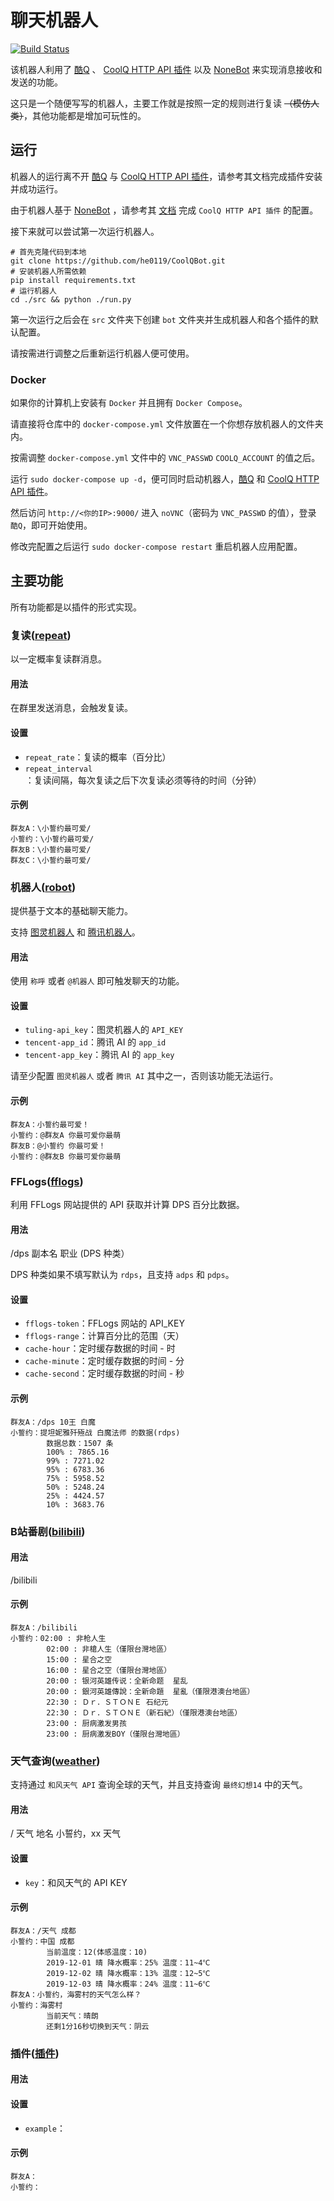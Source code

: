 # 聊天机器人

[![Build Status](https://dev.azure.com/he0119/CoolQBot/_apis/build/status/he0119.CoolQBot?branchName=master)](https://dev.azure.com/he0119/CoolQBot/_build/latest?definitionId=5&branchName=master)

该机器人利用了
[酷Q](https://cqp.cc/)
、
[CoolQ HTTP API 插件](https://github.com/richardchien/coolq-http-api)
以及
[NoneBot](https://github.com/richardchien/nonebot)
来实现消息接收和发送的功能。

这只是一个随便写写的机器人，主要工作就是按照一定的规则进行复读 ~~（模仿人类）~~，其他功能都是增加可玩性的。

## 运行

机器人的运行离不开 [酷Q](https://cqp.cc/) 与 [CoolQ HTTP API 插件](https://cqhttp.cc/docs/)，请参考其文档完成插件安装并成功运行。

由于机器人基于 [NoneBot](https://github.com/richardchien/nonebot) ，请参考其 [文档](https://nonebot.cqp.moe/guide/getting-started.html) 完成 `CoolQ HTTP API 插件` 的配置。

接下来就可以尝试第一次运行机器人。

```shell
# 首先克隆代码到本地
git clone https://github.com/he0119/CoolQBot.git
# 安装机器人所需依赖
pip install requirements.txt
# 运行机器人
cd ./src && python ./run.py
```

第一次运行之后会在 `src` 文件夹下创建 `bot` 文件夹并生成机器人和各个插件的默认配置。

请按需进行调整之后重新运行机器人便可使用。

### Docker

如果你的计算机上安装有 `Docker` 并且拥有 `Docker Compose`。

请直接将仓库中的 `docker-compose.yml` 文件放置在一个你想存放机器人的文件夹内。

按需调整 `docker-compose.yml` 文件中的 `VNC_PASSWD` `COOLQ_ACCOUNT` 的值之后。

运行 `sudo docker-compose up -d`，便可同时启动机器人，[酷Q](https://cqp.cc/) 和 [CoolQ HTTP API 插件](https://github.com/richardchien/coolq-http-api)。

然后访问 `http://<你的IP>:9000/` 进入 `noVNC`（密码为 `VNC_PASSWD` 的值），登录 `酷Q`，即可开始使用。

修改完配置之后运行 `sudo docker-compose restart` 重启机器人应用配置。

## 主要功能

所有功能都是以插件的形式实现。

### 复读([repeat](src/plugins/repeat.py))

以一定概率复读群消息。

#### 用法

在群里发送消息，会触发复读。

#### 设置

- `repeat_rate`：复读的概率（百分比）
- `repeat_interval`：复读间隔，每次复读之后下次复读必须等待的时间（分钟）

#### 示例

```plaintext
群友A：\小誓约最可爱/
小誓约：\小誓约最可爱/
群友B：\小誓约最可爱/
群友C：\小誓约最可爱/
```

### 机器人([robot](src/plugins/robot/__init__.py))

提供基于文本的基础聊天能力。

支持 [图灵机器人](http://www.turingapi.com/) 和 [腾讯机器人](https://ai.qq.com/)。

#### 用法

使用 `称呼` 或者 `@机器人` 即可触发聊天的功能。

#### 设置

- `tuling-api_key`：图灵机器人的 `API_KEY`
- `tencent-app_id`：腾讯 AI 的 `app_id`
- `tencent-app_key`：腾讯 AI 的 `app_key`

请至少配置 `图灵机器人` 或者 `腾讯 AI` 其中之一，否则该功能无法运行。

#### 示例

```plaintext
群友A：小誓约最可爱！
小誓约：@群友A 你最可爱你最萌
群友B：@小誓约 你最可爱！
小誓约：@群友B 你最可爱你最萌
```

### FFLogs([fflogs](src/plugins/fflogs/__init__.py))

利用 FFLogs 网站提供的 API 获取并计算 DPS 百分比数据。

#### 用法

/dps 副本名 职业 (DPS 种类）

DPS 种类如果不填写默认为 `rdps`，且支持 `adps` 和 `pdps`。

#### 设置

- `fflogs-token`：FFLogs 网站的 API_KEY
- `fflogs-range`：计算百分比的范围（天）
- `cache-hour`：定时缓存数据的时间 - 时
- `cache-minute`：定时缓存数据的时间 - 分
- `cache-second`：定时缓存数据的时间 - 秒

#### 示例

```plaintext
群友A：/dps 10王 白魔
小誓约：提坦妮雅歼殛战 白魔法师 的数据(rdps)
        数据总数：1507 条
        100% : 7865.16
        99% : 7271.02
        95% : 6783.36
        75% : 5958.52
        50% : 5248.24
        25% : 4424.57
        10% : 3683.76
```

### B站番剧([bilibili](src/plugins/bilibili.py))

#### 用法

/bilibili

#### 示例

```plaintext
群友A：/bilibili
小誓约：02:00 : 非枪人生
        02:00 : 非槍人生（僅限台灣地區）
        15:00 : 星合之空
        16:00 : 星合之空（僅限台灣地區）
        20:00 : 银河英雄传说：全新命题  星乱
        20:00 : 銀河英雄傳說：全新命題  星亂（僅限港澳台地區）
        22:30 : Ｄｒ．ＳＴＯＮＥ 石纪元
        22:30 : Ｄｒ．ＳＴＯＮＥ（新石紀）（僅限港澳台地區）
        23:00 : 厨病激发男孩
        23:00 : 厨病激发BOY（僅限台灣地區）
```

### 天气查询([weather](src/plugins/weather/__init__.py))

支持通过 `和风天气 API` 查询全球的天气，并且支持查询 `最终幻想14` 中的天气。

#### 用法

/ 天气 地名
小誓约，xx 天气

#### 设置

- `key`：和风天气的 API KEY

#### 示例

```plaintext
群友A：/天气 成都
小誓约：中国 成都
        当前温度：12(体感温度：10)
        2019-12-01 晴 降水概率：25% 温度：11~4℃
        2019-12-02 晴 降水概率：13% 温度：12~5℃
        2019-12-03 晴 降水概率：24% 温度：11~6℃
群友A：小誓约，海雾村的天气怎么样？
小誓约：海雾村
        当前天气：晴朗
        还剩1分16秒切换到天气：阴云
```

### 插件([插件](src/plugins/))

#### 用法

#### 设置

- `example`：

#### 示例

```plaintext
群友A：
小誓约：
```
